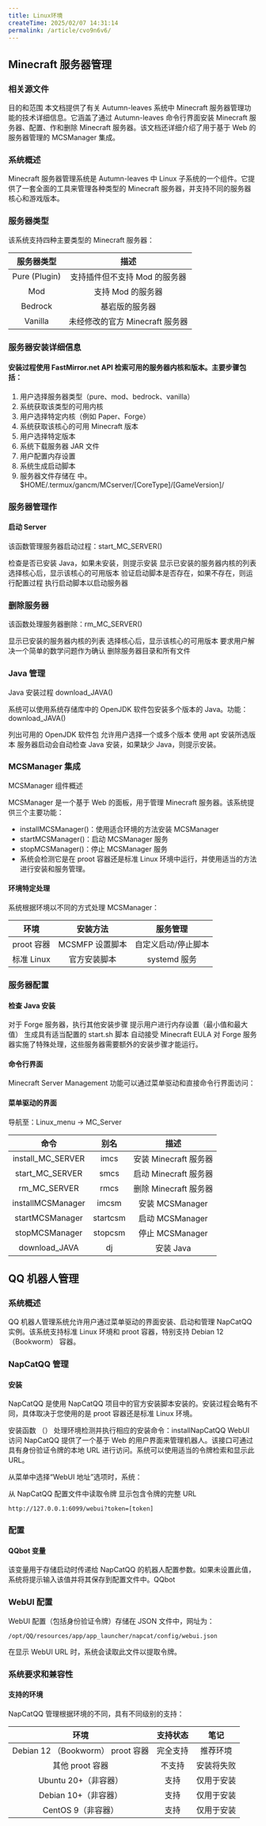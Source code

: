 ```yaml
---
title: Linux环境
createTime: 2025/02/07 14:31:14
permalink: /article/cvo9n6v6/
---
```

## Minecraft 服务器管理
### 相关源文件
目的和范围
本文档提供了有关 Autumn-leaves 系统中 Minecraft 服务器管理功能的技术详细信息。它涵盖了通过 Autumn-leaves 命令行界面安装 Minecraft 服务器、配置、作和删除 Minecraft 服务器。该文档还详细介绍了用于基于 Web 的服务器管理的 MCSManager 集成。

### 系统概述
Minecraft 服务器管理系统是 Autumn-leaves 中 Linux 子系统的一个组件。它提供了一套全面的工具来管理各种类型的 Minecraft 服务器，并支持不同的服务器核心和游戏版本。

### 服务器类型
该系统支持四种主要类型的 Minecraft 服务器：

| 服务器类型 |   描述   | 
| :----: | :----: |
|Pure (Plugin)	|支持插件但不支持 Mod 的服务器	|
|Mod|	支持 Mod 的服务器	|
|Bedrock	|基岩版的服务器	|
|Vanilla	|	未经修改的官方 Minecraft 服务器	|


### 服务器安装详细信息
#### 安装过程使用 FastMirror.net API 检索可用的服务器内核和版本。主要步骤包括：

1. 用户选择服务器类型（pure、mod、bedrock、vanilla）
2. 系统获取该类型的可用内核
3. 用户选择特定内核（例如 Paper、Forge）
4. 系统获取该核心的可用 Minecraft 版本
5. 用户选择特定版本
6. 系统下载服务器 JAR 文件
7. 用户配置内存设置
8. 系统生成启动脚本
9. 服务器文件存储在 中。$HOME/.termux/gancm/MCserver/[CoreType]/[GameVersion]/

### 服务器管理作
#### 启动 Server
该函数管理服务器启动过程：start_MC_SERVER()

检查是否已安装 Java，如果未安装，则提示安装
显示已安装的服务器内核的列表
选择核心后，显示该核心的可用版本
验证启动脚本是否存在，如果不存在，则运行配置过程
执行启动脚本以启动服务器


### 删除服务器
该函数处理服务器删除：rm_MC_SERVER()

显示已安装的服务器内核的列表
选择核心后，显示该核心的可用版本
要求用户解决一个简单的数学问题作为确认
删除服务器目录和所有文件


### Java 管理
Java 安装过程
download_JAVA()


系统可以使用系统存储库中的 OpenJDK 软件包安装多个版本的 Java。功能：download_JAVA()

列出可用的 OpenJDK 软件包
允许用户选择一个或多个版本
使用 apt 安装所选版本
服务器启动会自动检查 Java 安装，如果缺少 Java，则提示安装。

### MCSManager 集成
MCSManager 组件概述


MCSManager 是一个基于 Web 的面板，用于管理 Minecraft 服务器。该系统提供三个主要功能：

- installMCSManager()：使用适合环境的方法安装 MCSManager
- startMCSManager()：启动 MCSManager 服务
- stopMCSManager()：停止 MCSManager 服务
- 系统会检测它是在 proot 容器还是标准 Linux 环境中运行，并使用适当的方法进行安装和服务管理。


#### 环境特定处理
系统根据环境以不同的方式处理 MCSManager：


|环境	|安装方法	|服务管理|
| :----: | :----: | :----: |
|proot 容器	|MCSMFP 设置脚本	|自定义启动/停止脚本|
|标准 Linux|	官方安装脚本	|systemd 服务|


### 服务器配置

#### 检查 Java 安装
对于 Forge 服务器，执行其他安装步骤
提示用户进行内存设置（最小值和最大值）
生成具有适当配置的 start.sh 脚本
自动接受 Minecraft EULA
对 Forge 服务器实施了特殊处理，这些服务器需要额外的安装步骤才能运行。


#### 命令行界面
Minecraft Server Management 功能可以通过菜单驱动和直接命令行界面访问：

#### 菜单驱动的界面
导航至：Linux_menu → MC_Server


|命令	|别名	|描述|
| :----: | :----: | :----: |
|install_MC_SERVER	|imcs	|安装 Minecraft 服务器|
|start_MC_SERVER	|smcs	|启动 Minecraft 服务器|
|rm_MC_SERVER|	rmcs|	删除 Minecraft 服务器|
|installMCSManager	|imcsm	|安装 MCSManager|
|startMCSManager	|startcsm	|启动 MCSManager|
|stopMCSManager	|stopcsm|	停止 MCSManager|
|download_JAVA	|dj	|安装 Java|


## QQ 机器人管理
### 系统概述
QQ 机器人管理系统允许用户通过菜单驱动的界面安装、启动和管理 NapCatQQ 实例。该系统支持标准 Linux 环境和 proot 容器，特别支持 Debian 12 （Bookworm） 容器。

### NapCatQQ 管理
#### 安装
NapCatQQ 是使用 NapCatQQ 项目中的官方安装脚本安装的。安装过程会略有不同，具体取决于您使用的是 proot 容器还是标准 Linux 环境。

安装函数 （） 处理环境检测并执行相应的安装命令：installNapCatQQ
WebUI 访问
NapCatQQ 提供了一个基于 Web 的用户界面来管理机器人。该接口可通过具有身份验证令牌的本地 URL 进行访问。系统可以使用适当的令牌检索和显示此 URL。

从菜单中选择“WebUI 地址”选项时，系统：

从 NapCatQQ 配置文件中读取令牌
显示包含令牌的完整 URL
```url
http://127.0.0.1:6099/webui?token=[token]
```

### 配置
#### QQbot 变量
该变量用于存储启动时传递给 NapCatQQ 的机器人配置参数。如果未设置此值，系统将提示输入该值并将其保存到配置文件中。QQbot


### WebUI 配置
WebUI 配置（包括身份验证令牌）存储在 JSON 文件中，网址为：
```
/opt/QQ/resources/app/app_launcher/napcat/config/webui.json
```
在显示 WebUI URL 时，系统会读取此文件以提取令牌。


### 系统要求和兼容性
#### 支持的环境
NapCatQQ 管理根据环境的不同，具有不同级别的支持：

|环境	|支持状态	|笔记|
| :----: | :----: | :----: |
|Debian 12 （Bookworm） proot 容器	|完全支持|	推荐环境|
|其他 proot 容器	|不支持	|安装将失败|
|Ubuntu 20+（非容器）|	支持	|仅用于安装|
|Debian 10+（非容器）|	支持	|仅用于安装|
|CentOS 9（非容器）|	支持	|仅用于安装|
